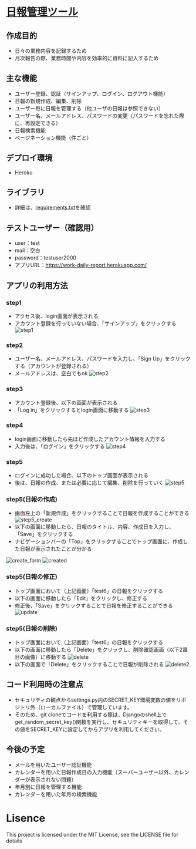 # [日報管理ツール](https://work-daily-report.herokuapp.com/)
## 作成目的
- 日々の業務内容を記録するため
- 月次報告の際、業務時間や内容を効率的に資料に記入するため

## 主な機能
- ユーザー登録、認証（サインアップ、ログイン、ログアウト機能）
- 日報の新規作成、編集、削除
- ユーザー毎に日報を管理する（他ユーザの日報は参照できない）
- ユーザー名、メールアドレス、パスワードの変更（パスワードを忘れた際に、再設定できる）
- 日報検索機能
- ページネーション機能（件ごと）

## デプロイ環境
- Heroku

## ライブラリ
- 詳細は、[requirements.txt](https://github.com/Keito777/daily_report/blob/master/requirements.txt)を確認

## テストユーザー（確認用）
- user：test
- mail：空白
- password：testuser2000 
- アプリURL：https://work-daily-report.herokuapp.com/

## アプリの利用方法
### step1
- アクセス後、login画面が表示される
- アカウント登録を行っていない場合、「サインアップ」をクリックする
![step1](https://user-images.githubusercontent.com/65697369/197137519-6c5f3208-6b31-465e-8ac0-d8d279d2b531.png)

### step2
- ユーザー名、メールアドレス、パスワードを入力し、「Sign Up」をクリックする（アカウントが登録される）
- メールアドレスは、空白でもok
![step2](https://user-images.githubusercontent.com/65697369/197137823-a599f8b9-0f1c-4f5b-8098-013b86b11994.png)

### step3
- アカウント登録後、以下の画面が表示される
- 「Log in」をクリックするとlogin画面に移動する
![step3](https://user-images.githubusercontent.com/65697369/197145877-046750ea-e9ab-4556-bd32-07a85c418181.png)


### step4
- login画面に移動したら先ほど作成したアカウント情報を入力する
- 入力後は、「ログイン」をクリックする
![step4](https://user-images.githubusercontent.com/65697369/197146003-bce56187-c494-4809-918d-9e0d822947e7.png)


### step5
- ログインに成功した場合、以下のトップ画面が表示される
- 後は、日報の作成、または必要に応じて編集、削除を行っていく
![step5](https://user-images.githubusercontent.com/65697369/197140238-24d679ae-8775-461e-a03c-027ec3b87832.png)

### step5(日報の作成)
- 画面左上の「新規作成」をクリックすることで日報を作成することができる
![step5_create](https://user-images.githubusercontent.com/65697369/197141151-5d9e8f3f-5350-4dba-a39e-bed785902ccb.png)
- 以下の画面に移動したら、日報のタイトル、内容、作成日を入力し、「Save」をクリックする
- ナビゲーションバーの「Top」をクリックすることでトップ画面に、作成した日報が表示されたことが分かる


![create_form](https://user-images.githubusercontent.com/65697369/197143559-e122e404-4746-4be6-b7b1-1388076f7430.png)
![created](https://user-images.githubusercontent.com/65697369/197143864-cbf535c1-4dce-4ba4-a266-c7d7f252e2a9.png)


### step5(日報の修正)
- トップ画面において（上記画面）「test6」の日報をクリックする
- 以下の画面に移動したら「Edit」をクリックし、修正する
- 修正後、「Save」をクリックすることで日報を修正することができる
![update](https://user-images.githubusercontent.com/65697369/197144559-98ec9dde-ed5e-4ee1-b8a0-e12fd1b19e34.png)


### step5(日報の削除)
- トップ画面において（上記画面）「test6」の日報をクリックする
- 以下の画面に移動したら「Delete」をクリックし、削除確認画面（以下2番目の画像）に移動する
![delete](https://user-images.githubusercontent.com/65697369/197144985-6838cbff-7ef9-4b28-9ce5-71babf8d2d72.png)
- 以下の画面で「Delete」をクリックすることで日報が削除される
![delete2](https://user-images.githubusercontent.com/65697369/197145327-64c38248-104c-4082-a158-087ad4d81cc3.png)


## コード利用時の注意点
- セキュリティの観点からsettings.py内のSECRET_KEY環境変数の値をリポジトリ外（ローカルファイル）で管理しています。
- そのため、git cloneでコードを利用する際は、Djangoのshell上でget_random_secret_key()関数を実行し、セキュリティキーを取得して、その値をSECRET_KEYに設定してからアプリを利用してください。

## 今後の予定
- メールを用いたユーザー認証機能
- カレンダーを用いた日報作成日の入力機能（スーパーユーザー以外、カレンダーが表示されない問題）
- 年月別に日報を管理する機能
- カレンダーを用いた年月の検索機能

# Lisence
This project is licensed under the MIT License, see the LICENSE file for details
